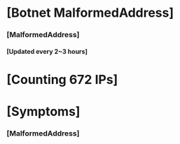 # [Botnet MalformedAddress]
### [MalformedAddress]
#### [Updated every 2~3 hours]

# [Counting 672 IPs]

# [Symptoms] 
###   [MalformedAddress]
